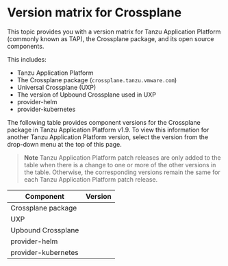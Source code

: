 # Version matrix for Crossplane

This topic provides you with a version matrix for Tanzu Application Platform (commonly known as TAP),
the Crossplane package, and its open source components.

This includes:

- Tanzu Application Platform
- The Crossplane package (`crossplane.tanzu.vmware.com`)
- Universal Crossplane (UXP)
- The version of Upbound Crossplane used in UXP
- provider-helm
- provider-kubernetes

The following table provides component versions for the Crossplane package in Tanzu Application Platform v1.9.
To view this information for another Tanzu Application Platform version, select the version from the drop-down menu at
the top of this page.

> **Note** Tanzu Application Platform patch releases are only added to the table when there
> is a change to one or more of the other versions in the table. Otherwise, the corresponding
> versions remain the same for each Tanzu Application Platform patch release.

<!-- add patch updates in a new column -->

<table>
  <thead>
    <tr>
      <th>Component</th>
      <th>Version</th>
    </tr>
  </thead>
  <tbody>
    <tr>
      <td>Crossplane package</td>
      <td></td>
    </tr>
    <tr>
      <td>UXP</td>
      <td></td>
    </tr>
    <tr>
      <td>Upbound Crossplane</td>
      <td></td>
    </tr>
    <tr>
      <td>provider-helm</td>
      <td></td>
    </tr>
    <tr>
      <td>provider-kubernetes</td>
      <td></td>
    </tr>
  </tbody>
</table>
